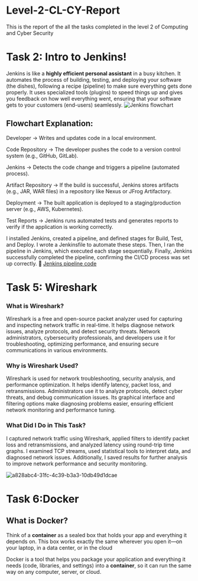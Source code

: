 # Level-2-CL-CY-Report
This is the report of the all the tasks completed in the level 2 of Computing and Cyber Security

# Task 2: Intro to Jenkins!

Jenkins is like a **highly efficient personal assistant** in a busy kitchen. It automates the process of building, testing, and deploying your software (the dishes), following a recipe (pipeline) to make sure everything gets done properly. It uses specialized tools (plugins) to speed things up and gives you feedback on how well everything went, ensuring that your software gets to your customers (end-users) seamlessly.
![Jenkins flowchart](https://github.com/user-attachments/assets/728dc650-0be0-498a-9c2d-399f5be20bfd)


## Flowchart Explanation:
Developer → Writes and updates code in a local environment.

Code Repository → The developer pushes the code to a version control system (e.g., GitHub, GitLab).

Jenkins → Detects the code change and triggers a pipeline (automated process).

Artifact Repository → If the build is successful, Jenkins stores artifacts (e.g., JAR, WAR files) in a repository like Nexus or JFrog Artifactory.

Deployment → The built application is deployed to a staging/production server (e.g., AWS, Kubernetes).

Test Reports → Jenkins runs automated tests and generates reports to verify if the application is working correctly.

I installed Jenkins, created a pipeline, and defined stages for Build, Test, and Deploy. I wrote a Jenkinsfile to automate these steps. Then, I ran the pipeline in Jenkins, which executed each stage sequentially. Finally, Jenkins successfully completed the pipeline, confirming the CI/CD process was set up correctly. 🚀
[Jenkins pipeline code](https://github.com/MithunSrinivas28/MARVEL-Codebase.git)

# Task 5: Wireshark

### What is Wireshark?
Wireshark is a free and open-source packet analyzer used for capturing and inspecting network traffic in real-time. It helps diagnose network issues, analyze protocols, and detect security threats. Network administrators, cybersecurity professionals, and developers use it for troubleshooting, optimizing performance, and ensuring secure communications in various environments.

### Why is Wireshark Used?
Wireshark is used for network troubleshooting, security analysis, and performance optimization. It helps identify latency, packet loss, and retransmissions. Administrators use it to analyze protocols, detect cyber threats, and debug communication issues. Its graphical interface and filtering options make diagnosing problems easier, ensuring efficient network monitoring and performance tuning.

### What Did I Do in This Task?
I captured network traffic using Wireshark, applied filters to identify packet loss and retransmissions, and analyzed latency using round-trip time graphs. I examined TCP streams, used statistical tools to interpret data, and diagnosed network issues. Additionally, I saved results for further analysis to improve network performance and security monitoring.

![a828abc4-31fc-4c39-b3a3-10db49d1dcae](https://github.com/user-attachments/assets/4d7962a3-db02-40fb-8a27-1579cc4daa08)




# Task 6:Docker


## What is Docker?

Think of a **container** as a sealed box that holds your app and everything it depends on. This box works exactly the same wherever you open it—on your laptop, in a data center, or in the cloud

Docker is a tool that helps you package your application and everything it needs (code, libraries, and settings) into a **container**, so it can run the same way on any computer, server, or cloud.
